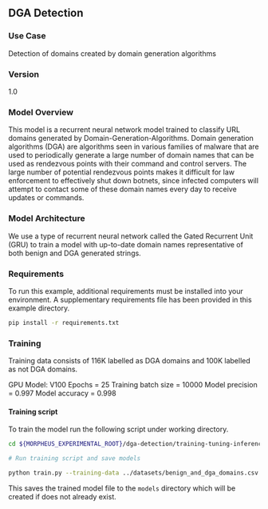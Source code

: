 ## DGA Detection

### Use Case
Detection of domains created by domain generation algorithms

### Version
1.0

### Model Overview
This model is a recurrent neural network model trained to classify URL domains generated by Domain-Generation-Algorithms. Domain generation algorithms (DGA) are algorithms seen in various families of malware that are used to periodically generate a large number of domain names that can be used as rendezvous points with their command and control servers. The large number of potential rendezvous points makes it difficult for law enforcement to effectively shut down botnets, since infected computers will attempt to contact some of these domain names every day to receive updates or commands.

### Model Architecture
We use a type of recurrent neural network called the Gated Recurrent Unit (GRU) to train a model with up-to-date domain names representative of both benign and DGA generated strings.

### Requirements 
To run this example, additional requirements must be installed into your environment. A supplementary requirements file has been provided in this example directory.

```bash 
pip install -r requirements.txt
```

### Training

Training data consists of 116K labelled as DGA domains and 100K labelled as not DGA domains.

GPU Model: V100
Epochs = 25
Training batch size = 10000
Model precision = 0.997
Model accuracy = 0.998

#### Training script

To train the model run the following script under working directory.
```bash
cd ${MORPHEUS_EXPERIMENTAL_ROOT}/dga-detection/training-tuning-inference

# Run training script and save models

python train.py --training-data ../datasets/benign_and_dga_domains.csv
```
This saves the trained model file to the `models` directory which will be created if does not already exist.
